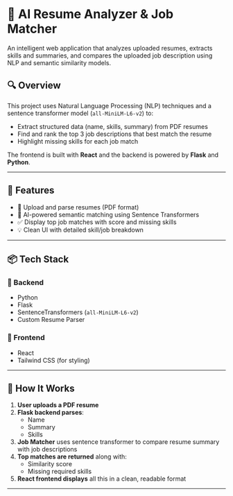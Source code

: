 # 🧠 AI Resume Analyzer & Job Matcher

An intelligent web application that analyzes uploaded resumes, extracts skills and summaries, and compares the uploaded job description using NLP and semantic similarity models.

## 🔍 Overview

This project uses Natural Language Processing (NLP) techniques and a sentence transformer model (`all-MiniLM-L6-v2`) to:
- Extract structured data (name, skills, summary) from PDF resumes
- Find and rank the top 3 job descriptions that best match the resume
- Highlight missing skills for each job match

The frontend is built with **React** and the backend is powered by **Flask** and **Python**.

---

## 🚀 Features

- 📄 Upload and parse resumes (PDF format)
- 🤖 AI-powered semantic matching using Sentence Transformers
- ✅ Display top job matches with score and missing skills
- 💡 Clean UI with detailed skill/job breakdown

---

## 📦 Tech Stack

### 🔧 Backend
- Python
- Flask
- SentenceTransformers (`all-MiniLM-L6-v2`)
- Custom Resume Parser

### 🎨 Frontend
- React
- Tailwind CSS (for styling)

---

## 🧪 How It Works

1. **User uploads a PDF resume**
2. **Flask backend parses**:
   - Name
   - Summary
   - Skills
3. **Job Matcher** uses sentence transformer to compare resume summary with job descriptions
4. **Top matches are returned** along with:
   - Similarity score
   - Missing required skills
5. **React frontend displays** all this in a clean, readable format

---
